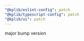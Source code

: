 ```yaml
---
"@kplib/eslint-config": patch
"@kplib/typescript-config": patch
"@kplib/ui": patch
---
```


major bump version
